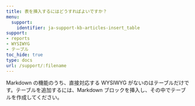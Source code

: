 ```yaml
---
title: 表を挿入するにはどうすればよいですか？
menu:
  support:
    identifier: ja-support-kb-articles-insert_table
support:
- reports
- WYSIWYG
- テーブル
toc_hide: true
type: docs
url: /support/:filename
---
```


Markdown の機能のうち、直接対応する WYSIWYG がないのはテーブルだけです。テーブルを追加するには、Markdown ブロックを挿入し、その中でテーブルを作成してください。